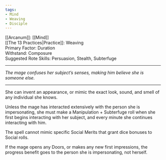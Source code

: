 ```yaml
---
tags:
- Mind
- Weaving
- Disciple
---
```


[[Arcanum]]: [[Mind]]\
[[The 13 Practices|Practice]]: Weaving\
Primary Factor: Duration\
Withstand: Composure\
Suggested Rote Skills: Persuasion, Stealth, Subterfuge

---

_The mage confuses her subject’s senses, making him believe she is someone else._

---

She can invent an appearance, or mimic the exact look, sound, and smell of any individual she knows.

Unless the mage has interacted extensively with the person she is impersonating, she must make a Manipulation + Subterfuge roll when she first begins interacting with her subject, and every minute she continues interacting with him.

The spell cannot mimic specific Social Merits that grant dice bonuses to Social rolls.

If the mage opens any Doors, or makes any new first impressions, the progress benefit goes to the person she is impersonating, not herself.